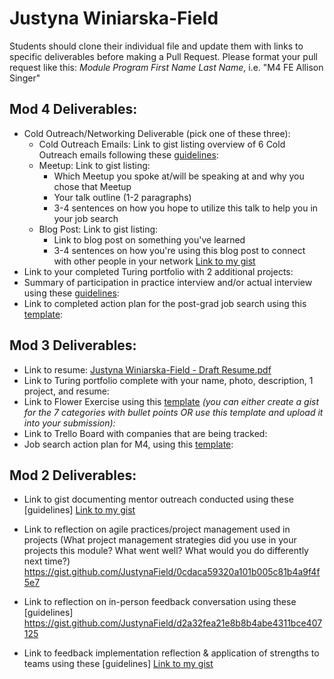 # Justyna Winiarska-Field

Students should clone their individual file and update them with links to specific deliverables before making a Pull Request. Please format your pull request like this: *Module Program First Name Last Name*, i.e. "M4 FE Allison Singer" 

## Mod 4 Deliverables:
* Cold Outreach/Networking Deliverable (pick one of these three):
    * Cold Outreach Emails: Link to gist listing overview of 6 Cold Outreach emails following these [guidelines](https://github.com/turingschool/career-development-curriculum/blob/master/module_four/cold_outreach_deliverable_guidelines.md):
    * Meetup: Link to gist listing: 
      * Which Meetup you spoke at/will be speaking at and why you chose that Meetup
      * Your talk outline (1-2 paragraphs)
      * 3-4 sentences on how you hope to utilize this talk to help you in your job search
    * Blog Post: Link to gist listing:
       * Link to blog post on something you've learned
       * 3-4 sentences on how you're using this blog post to connect with other people in your network 
       [Link to my gist](https://gist.github.com/JustynaField/d36a899fd06309451377ffbff0fb69f8)
* Link to your completed Turing portfolio with 2 additional projects: 
* Summary of participation in practice interview and/or actual interview using these [guidelines](https://github.com/turingschool/career-development-curriculum/blob/master/module_four/interview_practice_reflection_guidelines.md):
* Link to completed action plan for the post-grad job search using this [template](https://github.com/turingschool/career-development-curriculum/blob/master/module_four/post_grad_plan.md): 

## Mod 3 Deliverables:

* Link to resume: [Justyna Winiarska-Field - Draft Resume.pdf](https://drive.google.com/file/d/0B20X2KM6AebDY2xmT1NOcWlwUG8/view)
* Link to Turing portfolio complete with your name, photo, description, 1 project, and resume:
* Link to Flower Exercise using this [template](https://github.com/turingschool/career-development-curriculum/blob/master/files/Career%20Unit%20-%20The%20Flower%20Diagram.pdf) *(you can either create a gist for the 7 categories with bullet points OR use this template and upload it into your submission):*
* Link to Trello Board with companies that are being tracked: 
* Job search action plan for M4, using this [template](https://github.com/turingschool/career-development-curriculum/blob/master/module_three/mod_4_action_plan_template.md):

## Mod 2 Deliverables:
* Link to gist documenting mentor outreach conducted using these [guidelines] [Link to my gist](https://gist.github.com/JustynaField/790c5cb00e5ae12a1956ec5e40f5345a)

* Link to reflection on agile practices/project management used in projects (What project management strategies did you use in your projects this module? What went well? What would you do differently next time?) https://gist.github.com/JustynaField/0cdaca59320a101b005c81b4a9f4f5e7

* Link to reflection on in-person feedback conversation using these [guidelines] https://gist.github.com/JustynaField/d2a32fea21e8b8b4abe4311bce407125

* Link to feedback implementation reflection & application of strengths to teams using these [guidelines] [Link to my gist](https://gist.github.com/JustynaField/41cc56d279e29607bf631e45e03dc518)
